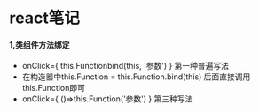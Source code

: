 # react笔记

#### 1,类组件方法绑定

* onClick={ this.Functionbind(this, '参数') }     第一种普遍写法
* 在构造器中this.Function = this.Function.bind(this)   后面直接调用this.Function即可
* onClick={ ()=>this.Function('参数') }    第三种写法

